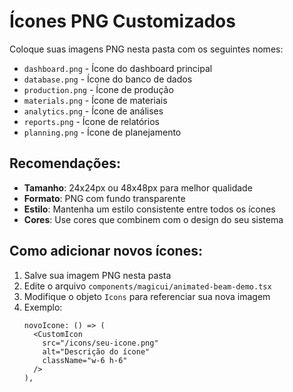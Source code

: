 # Ícones PNG Customizados

Coloque suas imagens PNG nesta pasta com os seguintes nomes:

- `dashboard.png` - Ícone do dashboard principal
- `database.png` - Ícone do banco de dados
- `production.png` - Ícone de produção
- `materials.png` - Ícone de materiais
- `analytics.png` - Ícone de análises
- `reports.png` - Ícone de relatórios
- `planning.png` - Ícone de planejamento

## Recomendações:

- **Tamanho**: 24x24px ou 48x48px para melhor qualidade
- **Formato**: PNG com fundo transparente
- **Estilo**: Mantenha um estilo consistente entre todos os ícones
- **Cores**: Use cores que combinem com o design do seu sistema

## Como adicionar novos ícones:

1. Salve sua imagem PNG nesta pasta
2. Edite o arquivo `components/magicui/animated-beam-demo.tsx`
3. Modifique o objeto `Icons` para referenciar sua nova imagem
4. Exemplo:
   ```tsx
   novoIcone: () => (
     <CustomIcon 
       src="/icons/seu-icone.png" 
       alt="Descrição do ícone"
       className="w-6 h-6"
     />
   ),
   ```

